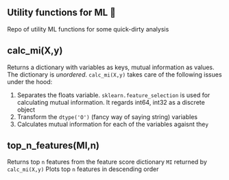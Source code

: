 ## Utility functions for ML :rocket:
Repo of utility ML functions for some quick-dirty analysis

## calc_mi(X,y)
Returns a dictionary with variables as keys, mutual information as values. The dictionary is _unordered_.
`calc_mi(X,y)` takes care of the following issues under the hood:
1. Separates the floats variable. `sklearn.feature_selection` is used for calculating mutual information. It regards int64, int32 as a discrete object
2. Transform the `dtype('O')` (fancy way of saying string) variables
3. Calculates mutual information for each of the variables agaisnt the`y`

## top_n_features(MI,n)
Returns top `n` features from the feature score dictionary `MI` returned by `calc_mi(X,y)`
Plots top `n` features in descending order
